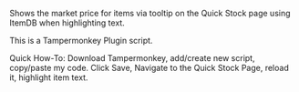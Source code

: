 Shows the market price for items via tooltip on the Quick Stock page using ItemDB when highlighting text.

This is a Tampermonkey Plugin script.

Quick How-To: Download Tampermonkey, add/create new script, copy/paste my code. Click Save, Navigate to the Quick Stock Page, reload it, highlight item text.
